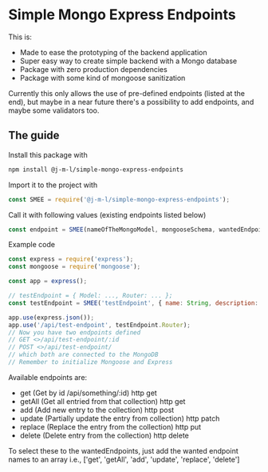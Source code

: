 # Simple Mongo Express Endpoints
This is:
- Made to ease the prototyping of the backend application
- Super easy way to create simple backend with a Mongo database
- Package with zero production dependencies
- Package with some kind of mongoose sanitization

Currently this only allows the use of pre-defined endpoints (listed at the end), but maybe in a near future there's a possibility to add endpoints, and maybe some validators too.

## The guide

Install this package with
```sh
npm install @j-m-l/simple-mongo-express-endpoints
```

Import it to the project with
```js
const SMEE = require('@j-m-l/simple-mongo-express-endpoints');
```

Call it with following values (existing endpoints listed below)
```js
const endpoint = SMEE(nameOfTheMongoModel, mongooseSchema, wantedEndpoints, mongooseInstance, expressInstance);
```

Example code
```js
const express = require('express');
const mongoose = require('mongoose');

const app = express();

// testEndpoint = { Model: ..., Router: ... };
const testEndpoint = SMEE('testEndpoint', { name: String, description: 'special' }, ['get', 'add'], mongoose, express);

app.use(express.json());
app.use('/api/test-endpoint', testEndpoint.Router);
// Now you have two endpoints defined 
// GET <>/api/test-endpoint/:id
// POST <>/api/test-endpoint/
// which both are connected to the MongoDB
// Remember to initialize Mongoose and Express

```

Available endpoints are: 
- get (Get by id /api/something/:id) http get
- getAll (Get all entried from that collection) http get
- add (Add new entry to the collection) http post
- update (Partially update the entry from collection) http patch
- replace (Replace the entry from the collection) http put
- delete (Delete entry from the collection) http delete

To select these to the wantedEndpoints, just add the wanted endpoint names to an array i.e., ['get', 'getAll', 'add', 'update', 'replace', 'delete']

